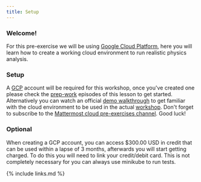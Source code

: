 ```yaml
---
title: Setup
---
```

### Welcome!
For this pre-exercise we will be using [Google Cloud Platform](https://cloud.google.com), here you will learn how to create a working cloud environment to run realistic physics analysis.
### Setup
A [GCP](https://cloud.google.com) account will be required for this workshop, once you've created one please check the [prep-work](https://cms-opendata-workshop.github.io/workshop2022-lesson-introcloud/01-intro/index.html) episodes of this lesson to get started. Alternatively you can watch an official [demo walkthrough](https://youtu.be/RPO6zR12iUc) to get familiar with the cloud environment to be used in the actual [workshop](https://cms-opendata-workshop.github.io/2022-08-01-cms-open-data-workshop/). Don't forget to subscribe to the [Mattermost cloud pre-exercises channel](https://mattermost.web.cern.ch/cmsodws2022/channels/cloud-pre-exercise). Good luck!
### Optional
When creating a GCP account, you can access $300.00 USD in credit that can be used within a lapse of 3 months, afterwards you will start getting charged. To do this you will need to link your credit/debit card. This is not completely necessary for you can always use minikube to run tests.

{% include links.md %}
